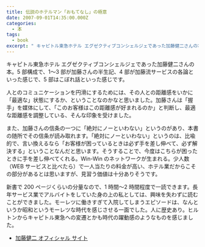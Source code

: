 ```yaml
---
title: 伝説のホテルマン「おもてなし」の極意
date: 2007-09-01T14:35:00.000Z
categories:
  - 本
tags:
  - book
excerpt: " キャピトル東急ホテル エグゼクティブコンシェルジェであった加藤健二さんの本。5部構成で、1〜3部が加藤さんの半生記、4部が加藤流サービスの各論といった感じで、5部はこぼれ話といった感じです。"
---
```


[](http://www.amazon.co.jp/gp/product/9784756149206?ie=UTF8&tag=yutakayamaguc-22&linkCode=as2&camp=247&creative=1211&creativeASIN=4532352614) キャピトル東急ホテル エグゼクティブコンシェルジェであった加藤健二さんの本。5 部構成で、1〜3 部が加藤さんの半生記、4 部が加藤流サービスの各論といった感じで、5 部はこぼれ話といった感じです。

人とのコミュニケーションを円滑にするためには、その人との距離感をいかに「最適な」状態にするか、ということなのかなと思いました。加藤さんは「握手」を媒体にして、「このお客様はこの距離感が好まれるのか」と判断し、最適な距離感を調整している、そんな印象を受けました。

また、加藤さんの信条の一つに「絶対にノーといわない」というのがあり、本書の随所でその信条が読み取れます。「絶対にノーといわない」というのは、比喩的で、言い換えるなら「お客様が困っているときは必ず手を差し伸べて、必ず解決する」ということなんだと思います。そうすることで、今度はこちらが困ったときに手を差し伸べてくれる。Win-Win のネットワークが生まれる。少人数（WEB サービスと比べたら）で一人当たりの料金が高い、ホテル業だからこその部分があるとは思いますが、見習う価値は十分ありそうです。

新書で 200 ページくらいの分量なので、1 時間〜2 時間程度で一読できます。長年サービス業でアルバイトをしていた身の上の私としては、興味を失わずに読むことができました。モーレツに働きすぎて入院してしまうエピソードは、なんというか昭和というモーレツな時代を感じさせる一面でした。人に歴史あり。ヒルトンからキャピトル東急への変遷とかも時代の躍動感のようなものを感じました。

- [加藤健二 オフィシャル サイト](http://www.winbest.co.jp/katoh/)
